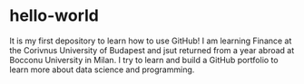 # hello-world
It is my first depository to learn how to use GitHub!
I am learning Finance at the Corivnus University of Budapest and jsut returned from a year abroad at Bocconu University in Milan. I try to learn and build a GitHub portfolio to learn more about data science and programming.
